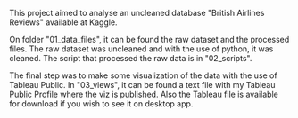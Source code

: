 This project aimed to analyse an uncleaned database "British Airlines Reviews" available at Kaggle.

On folder "01_data_files", it can be found the raw dataset and the processed files. The raw dataset was uncleaned and with the use of python, it was cleaned. The script that processed the raw data is in "02_scripts".

The final step was to make some visualization of the data with the use of Tableau Public. In "03_views", it can be found a text file with my Tableau Public Profile where the viz is published. Also the Tableau file is available for download if you wish to see it on desktop app.
